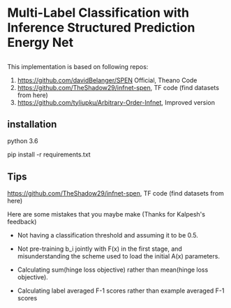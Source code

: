# Multi-Label Classification with Inference Structured Prediction Energy Net


## 

This implementation is based on following repos:

1. https://github.com/davidBelanger/SPEN  Official, Theano Code
2. https://github.com/TheShadow29/infnet-spen, TF code (find datasets from here)
3. https://github.com/tyliupku/Arbitrary-Order-Infnet, Improved version

## installation

python 3.6

pip install -r requirements.txt


## Tips

https://github.com/TheShadow29/infnet-spen, TF code (find datasets from here)

Here are some mistakes that you maybe make (Thanks for Kalpesh's feedback)   

- Not having a classification threshold and assuming it to be 0.5.

- Not pre-training b_i jointly with F(x) in the first stage, and misunderstanding the scheme used to load the initial A(x) parameters.

- Calculating sum(hinge loss objective) rather than mean(hinge loss objective).

- Calculating label averaged F-1 scores rather than example averaged F-1 scores
